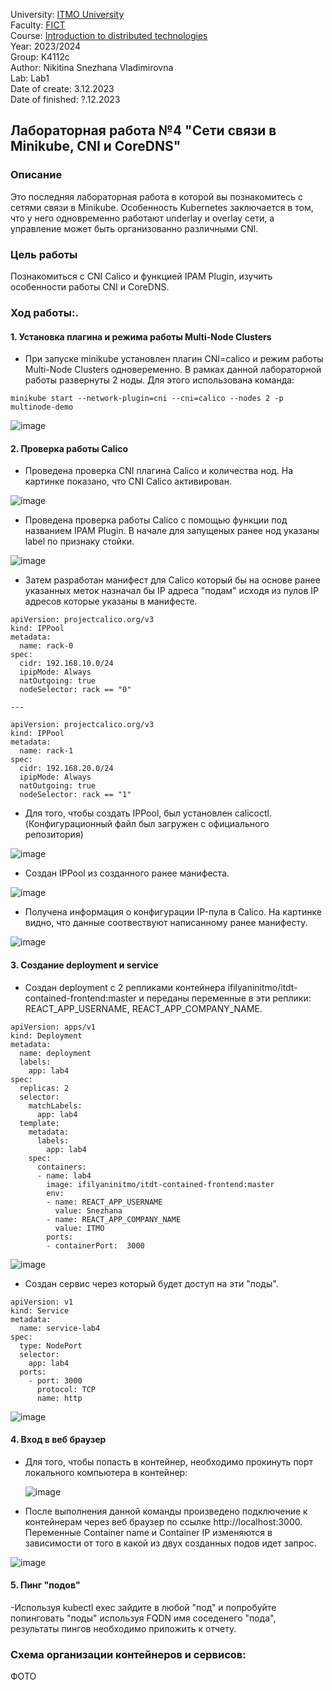University: [ITMO University](https://itmo.ru/ru/)  
Faculty: [FICT](https://fict.itmo.ru)  
Course: [Introduction to distributed technologies](https://github.com/itmo-ict-faculty/introduction-to-distributed-technologies)  
Year: 2023/2024  
Group: K4112c  
Author: Nikitina Snezhana Vladimirovna  
Lab: Lab1  
Date of create: 3.12.2023  
Date of finished: ?.12.2023  

## Лабораторная работа №4 "Сети связи в Minikube, CNI и CoreDNS"
### Описание
Это последняя лабораторная работа в которой вы познакомитесь с сетями связи в Minikube. Особенность Kubernetes заключается в том, что у него одновременно работают underlay и overlay сети, а управление может быть организованно различными CNI.
### Цель работы
Познакомиться с CNI Calico и функцией IPAM Plugin, изучить особенности работы CNI и CoreDNS.
### Ход работы:.
#### 1. Установка плагина и режима работы Multi-Node Clusters
- При запуске minikube установлен плагин CNI=calico и режим работы Multi-Node Clusters одновеременно. В рамках данной лабораторной работы развернуты 2 ноды. Для этого использована команда:
```
minikube start --network-plugin=cni --cni=calico --nodes 2 -p multinode-demo
```
![image](https://github.com/snekitushka/2023_2024-introduction_to_distributed_technologies-k4112c-nikitina_s_v/assets/65435279/7651188d-fa0e-4ad3-8366-b576ea94465e)

#### 2. Проверка работы Calico
- Проведена проверка CNI плагина Calico и количества нод. На картинке показано, что CNI Calico активирован.

![image](https://github.com/snekitushka/2023_2024-introduction_to_distributed_technologies-k4112c-nikitina_s_v/assets/65435279/d7212f41-6f99-4899-8c4e-f713fc78c489)

- Проведена проверка работы Calico с помощью функции под названием IPAM Plugin. В начале для запущеных ранее нод указаны label по признаку стойки.

![image](https://github.com/snekitushka/2023_2024-introduction_to_distributed_technologies-k4112c-nikitina_s_v/assets/65435279/e0d48131-c4b5-46ae-aea4-f786d0de7fcc)

- Затем разработан манифест для Calico который бы на основе ранее указанных меток назначал бы IP адреса "подам" исходя из пулов IP адресов которые указаны в манифесте.
```
apiVersion: projectcalico.org/v3
kind: IPPool
metadata:
  name: rack-0
spec:
  cidr: 192.168.10.0/24
  ipipMode: Always
  natOutgoing: true
  nodeSelector: rack == "0"

---

apiVersion: projectcalico.org/v3
kind: IPPool
metadata:
  name: rack-1
spec:
  cidr: 192.168.20.0/24
  ipipMode: Always
  natOutgoing: true
  nodeSelector: rack == "1"
```
- Для того, чтобы создать IPPool, был установлен calicoctl. (Конфигурационный файл был загружен с официального репозитория)

![image](https://github.com/snekitushka/2023_2024-introduction_to_distributed_technologies-k4112c-nikitina_s_v/assets/65435279/b26099ad-0c3b-4f56-a7e1-e47f96ab89d3)

- Создан IPPool из созданного ранее манифеста.

![image](https://github.com/snekitushka/2023_2024-introduction_to_distributed_technologies-k4112c-nikitina_s_v/assets/65435279/2d6ae695-9e78-49c2-9d19-579e4dd09427)

- Получена информация о конфигурации IP-пула в Calico. На картинке видно, что данные соотвествуют написанному ранее манифесту.

![image](https://github.com/snekitushka/2023_2024-introduction_to_distributed_technologies-k4112c-nikitina_s_v/assets/65435279/3ebab3d3-a2df-4479-b8c6-a6d029a76aee)


#### 3. Создание deployment и service
- Создан deployment с 2 репликами контейнера ifilyaninitmo/itdt-contained-frontend:master и переданы переменные в эти реплики: REACT_APP_USERNAME, REACT_APP_COMPANY_NAME.
```
apiVersion: apps/v1
kind: Deployment
metadata:
  name: deployment
  labels:
    app: lab4
spec:
  replicas: 2
  selector: 
    matchLabels:
      app: lab4
  template:
    metadata:
      labels:
        app: lab4
    spec:
      containers:
      - name: lab4
        image: ifilyaninitmo/itdt-contained-frontend:master
        env:
        - name: REACT_APP_USERNAME
          value: Snezhana
        - name: REACT_APP_COMPANY_NAME
          value: ITMO
        ports:
        - containerPort:  3000
```

![image](https://github.com/snekitushka/2023_2024-introduction_to_distributed_technologies-k4112c-nikitina_s_v/assets/65435279/9b2880af-31c4-45fd-8a41-c4446cde7a36)

- Создан сервис через который будет доступ на эти "поды".
```
apiVersion: v1
kind: Service
metadata:
  name: service-lab4
spec:
  type: NodePort
  selector:
    app: lab4
  ports:
    - port: 3000
      protocol: TCP
      name: http
```
![image](https://github.com/snekitushka/2023_2024-introduction_to_distributed_technologies-k4112c-nikitina_s_v/assets/65435279/60ba22eb-6c0a-4612-947d-0ec9b1ab2cc3)

#### 4. Вход в веб браузер
- Для того, чтобы попасть в контейнер, необходимо прокинуть порт локального компьютера в контейнер:

  ![image](https://github.com/snekitushka/2023_2024-introduction_to_distributed_technologies-k4112c-nikitina_s_v/assets/65435279/79aa6601-8af4-4969-b382-021582f50fc9)

- После выполнения данной команды произведено подключение к контейнерам через веб браузер по ссылке http://localhost:3000. Переменные Container name и Container IP изменяются в зависимости от того в какой из двух созданных подов идет запрос.

![image](https://github.com/snekitushka/2023_2024-introduction_to_distributed_technologies-k4112c-nikitina_s_v/assets/65435279/383c1559-562a-4c5c-a648-2ed7ddf7fa80)

#### 5. Пинг "подов"
-Используя kubectl exec зайдите в любой "под" и попробуйте попинговать "поды" используя FQDN имя соседенего "пода", результаты пингов необходимо приложить к отчету.



### Схема организации контейнеров и сервисов:
ФОТО
